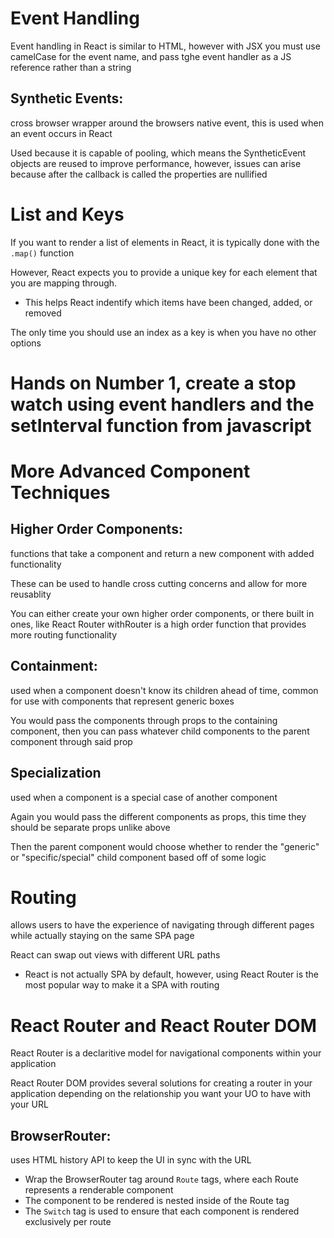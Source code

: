 # Event Handling

Event handling in React is similar to HTML, however with JSX you must use camelCase for the event name, and pass tghe event handler as a JS reference rather than a string

## Synthetic Events:
cross browser wrapper around the browsers native event, this is used when an event occurs in React

Used because it is capable of pooling, which means the SyntheticEvent objects are reused to improve performance, however, issues can arise because after the callback is called the properties are nullified

# List and Keys

If you want to render a list of elements in React, it is typically done with the `.map()` function

However, React expects you to provide a unique key for each element that you are mapping through.
- This helps React indentify which items have been changed, added, or removed

The only time you should use an index as a key is when you have no other options

# Hands on Number 1, create a stop watch using event handlers and the setInterval function from javascript

# More Advanced Component Techniques

## Higher Order Components:
functions that take a component and return a new component with added functionality

These can be used to handle cross cutting concerns and allow for more reusablity

You can either create your own higher order components, or there built in ones, like React Router withRouter is a high order function that provides more routing functionality

## Containment:
used when a component doesn't know its children ahead of time, common for use with components that represent generic boxes

You would pass the components through props to the containing component, then you can pass whatever child components to the parent component through said prop

## Specialization
used when a component is a special case of another component

Again you would pass the different components as props, this time they should be separate props unlike above

Then the parent component would choose whether to render the "generic" or "specific/special" child component based off of some logic

# Routing
allows users to have the experience of navigating through different pages while actually staying on the same SPA page

React can swap out views with different URL paths
- React is not actually SPA by default, however, using React Router is the most popular way to make it a SPA with routing

# React Router and React Router DOM

React Router is a declaritive model for navigational components within your application

React Router DOM provides several solutions for creating a router in your application depending on the relationship you want your UO to have with your URL

## BrowserRouter:
uses HTML history API to keep the UI in sync with the URL
- Wrap the BrowserRouter tag around `Route` tags, where each Route represents a renderable component
- The component to be rendered is nested inside of the Route tag
- The `Switch` tag is used to ensure that each component is rendered exclusively per route